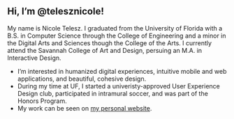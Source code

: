 ## Hi, I’m @telesznicole!
My name is Nicole Telesz. I graduated from the University of Florida with a B.S. in Computer Science through the College of Engineering and a minor in the Digital Arts and Sciences though the College of the Arts. I currently attend the Savannah College of Art and Design, persuing an M.A. in Interactive Design.
- I’m interested in humanized digital experiences, intuitive mobile and web applications, and beautiful, cohesive design.
- During my time at UF, I started a univeristy-approved User Experience Design club, participated in intramural soccer, and was part of the Honors Program.
- My work can be seen on [my personal website](https://www.nicoletelesz.com/).

<!---
My current GitHub stats are:

<img height="180em" src="https://github-readme-stats.vercel.app/api?username=telesznicole&show_icons=true&hide_border=true&&count_private=true&include_all_commits=true" />
--->

<!---
telesznicole/telesznicole is a ✨ special ✨ repository because its `README.md` (this file) appears on your GitHub profile.
You can click the Preview link to take a look at your changes.
--->
